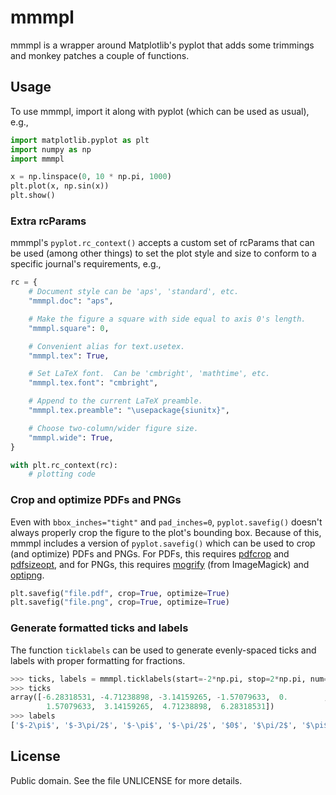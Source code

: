 # mmmpl

mmmpl is a wrapper around Matplotlib's pyplot that adds some trimmings
and monkey patches a couple of functions.

## Usage

To use mmmpl, import it along with pyplot (which can be used as usual),
e.g.,

```python
import matplotlib.pyplot as plt
import numpy as np
import mmmpl

x = np.linspace(0, 10 * np.pi, 1000)
plt.plot(x, np.sin(x))
plt.show()
```

### Extra rcParams

mmmpl's `pyplot.rc_context()` accepts a custom set of rcParams that can
be used (among other things) to set the plot style and size to conform
to a specific journal's requirements, e.g.,

```python
rc = {
    # Document style can be 'aps', 'standard', etc.
    "mmmpl.doc": "aps",

    # Make the figure a square with side equal to axis 0's length.
    "mmmpl.square": 0,

    # Convenient alias for text.usetex.
    "mmmpl.tex": True,

    # Set LaTeX font.  Can be 'cmbright', 'mathtime', etc.
    "mmmpl.tex.font": "cmbright",

    # Append to the current LaTeX preamble.
    "mmmpl.tex.preamble": "\usepackage{siunitx}",

    # Choose two-column/wider figure size.
    "mmmpl.wide": True,
}

with plt.rc_context(rc):
    # plotting code
```

### Crop and optimize PDFs and PNGs

Even with `bbox_inches="tight"` and `pad_inches=0`, `pyplot.savefig()`
doesn't always properly crop the figure to the plot's bounding box.
Because of this, mmmpl includes a version of `pyplot.savefig()` which
can be used to crop (and optimize) PDFs and PNGs.  For PDFs, this
requires [pdfcrop][pdfcrop] and [pdfsizeopt][pdfsizeopt], and for PNGs,
this requires [mogrify] (from ImageMagick) and [optipng][optipng].

```python
plt.savefig("file.pdf", crop=True, optimize=True)
plt.savefig("file.png", crop=True, optimize=True)
```

### Generate formatted ticks and labels

The function `ticklabels` can be used to generate evenly-spaced ticks
and labels with proper formatting for fractions.

```python
>>> ticks, labels = mmmpl.ticklabels(start=-2*np.pi, stop=2*np.pi, num=9, div=np.pi, divstr=r"\pi")
>>> ticks
array([-6.28318531, -4.71238898, -3.14159265, -1.57079633,  0.        ,
        1.57079633,  3.14159265,  4.71238898,  6.28318531])
>>> labels
['$-2\pi$', '$-3\pi/2$', '$-\pi$', '$-\pi/2$', '$0$', '$\pi/2$', '$\pi$', '$3\pi/2$', '$2\pi$']
```

## License

Public domain.  See the file UNLICENSE for more details.

[mogrify]: https://imagemagick.org/script/mogrify.php
[optipng]: http://optipng.sourceforge.net/
[pdfcrop]: https://www.ctan.org/pkg/pdfcrop
[pdfsizeopt]: https://github.com/pts/pdfsizeopt
